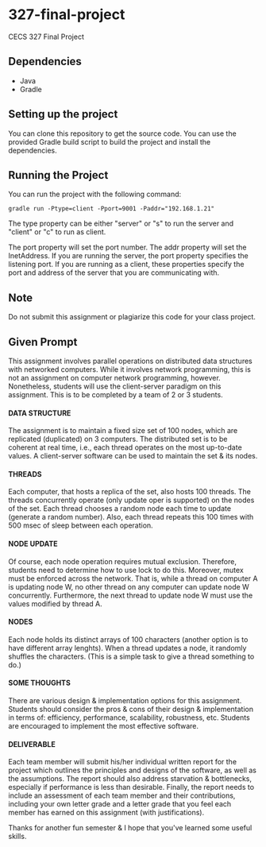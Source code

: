 # 327-final-project
CECS 327 Final Project

## Dependencies
- Java
- Gradle

## Setting up the project
You can clone this repository to get the source code. You can use the provided Gradle build script to build the project and install the dependencies.

## Running the Project
You can run the project with the following command:
```
gradle run -Ptype=client -Pport=9001 -Paddr="192.168.1.21"
```
The type property can be either "server" or "s" to run the server and "client" or "c" to run as client.

The port property will set the port number. The addr property will set the InetAddress. If you are running the server, the port property specifies the listening port. If you are running as a client, these properties specify the port and address of the server that you are communicating with.

## Note
Do not submit this assignment or plagiarize this code for your class project.

## Given Prompt
This assignment involves parallel operations on distributed data structures with networked computers. While it involves network programming, this is not an assignment on computer network programming, however. Nonetheless, students will use the client-server paradigm on this assignment. This is to be completed by a team of 2 or 3 students.

#### DATA STRUCTURE
The assignment is to maintain a fixed size set of 100 nodes, which are replicated (duplicated) on 3 computers. The distributed set is to be coherent at real time, i.e., each thread operates on the most up-to-date values. A client-server software can be used to maintain the set & its nodes.

#### THREADS
Each computer, that hosts a replica of the set, also hosts 100 threads. The threads concurrently operate (only update oper is supported) on the nodes of the set. Each thread chooses a random node each time to update (generate a random number). Also, each thread repeats this 100 times with 500 msec of sleep between each operation.

#### NODE UPDATE
Of course, each node operation requires mutual exclusion. Therefore, students need to determine how to use lock to do this. Moreover, mutex must be enforced across the network. That is, while a thread on computer A is updating node W, no other thread on any computer can update node W concurrently. Furthermore, the next thread to update node W must use the values modified by thread A.

#### NODES
Each node holds its distinct arrays of 100 characters (another option is to have different array lenghts). When a thread updates a node, it randomly shuffles the characters. (This is a simple task to give a thread something to do.)

#### SOME THOUGHTS
There are various design & implementation options for this assignment. Students should consider the pros & cons of their design & implementation in terms of: efficiency, performance, scalability, robustness, etc. Students are encouraged to implement the most effective software.

#### DELIVERABLE
Each team member will submit his/her individual written report for the project which outlines the principles and designs of the software, as well as the assumptions. The report should also address starvation & bottlenecks, especially if performance is less than desirable. Finally, the report needs to include an assessment of each team member and their contributions, including your own letter grade and a letter grade that you feel each member has earned on this assignment (with justifications).

Thanks for another fun semester & I hope that you've learned some useful skills.
